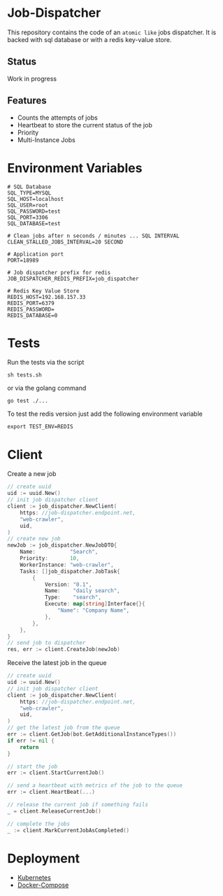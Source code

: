 # Job-Dispatcher

This repository contains the code of an `atomic like` jobs dispatcher. It is backed with sql database or with a redis
key-value store.

## Status

Work in progress

## Features

* Counts the attempts of jobs
* Heartbeat to store the current status of the job
* Priority
* Multi-Instance Jobs

# Environment Variables

```
# SQL Database
SQL_TYPE=MYSQL
SQL_HOST=localhost
SQL_USER=root
SQL_PASSWORD=test
SQL_PORT=3306
SQL_DATABASE=test

# Clean jobs after n seconds / minutes ... SQL INTERVAL
CLEAN_STALLED_JOBS_INTERVAL=20 SECOND

# Application port
PORT=18989

# Job dispatcher prefix for redis
JOB_DISPATCHER_REDIS_PREFIX=job_dispatcher

# Redis Key Value Store
REDIS_HOST=192.168.157.33
REDIS_PORT=6379
REDIS_PASSWORD=
REDIS_DATABASE=0

```

# Tests

Run the tests via the script

```
sh tests.sh
```

or via the golang command

```
go test ./...
```

To test the redis version just add the following environment variable

```
export TEST_ENV=REDIS
```

# Client

Create a new job
```go
// create uuid
uid := uuid.New()
// init job dispatcher client
client := job_dispatcher.NewClient(
    https: //job-dispatcher.endpoint.net,
    "web-crawler",
    uid,
)
// create new job
newJob := job_dispatcher.NewJobDTO{
    Name:           "Search",
    Priority:       10,
    WorkerInstance: "web-crawler",
    Tasks: []job_dispatcher.JobTask{
        {
            Version: "0.1",
            Name:    "daily search",
            Type:    "search",
            Execute: map[string]Interface{}{
                "Name": "Company Name",
            },
        },
    },
}
// send job to dispatcher
res, err := client.CreateJob(newJob)
```


Receive the latest job in the queue
```go
// create uuid
uid := uuid.New()
// init job dispatcher client
client := job_dispatcher.NewClient(
    https: //job-dispatcher.endpoint.net,
    "web-crawler",
    uid,
)
// get the latest job from the queue
err := client.GetJob(bot.GetAdditionalInstanceTypes())
if err != nil {
    return
}

// start the job
err := client.StartCurrentJob()

// send a heartbeat with metrics of the job to the queue
err := client.HeartBeat(...)

// release the current job if something fails
_ = client.ReleaseCurrentJob()

// complete the jobs
_ := client.MarkCurrentJobAsCompleted()
```

# Deployment

* [Kubernetes](deployments/kubernetes)
* [Docker-Compose](deployments/kubernetes)